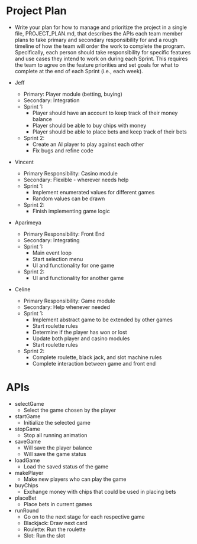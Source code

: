 # Project Plan
- Write your plan for how to manage and prioritize the project in a single file, PROJECT_PLAN.md, that describes the APIs each team member plans to take primary and secondary responsibility for and a rough timeline of how the team will order the work to complete the program. Specifically, each person should take responsibility for specific features and use cases they intend to work on during each Sprint. This requires the team to agree on the feature priorities and set goals for what to complete at the end of each Sprint (i.e., each week).
- Jeff
    - Primary: Player module (betting, buying)
    - Secondary: Integration 
    - Sprint 1: 
        - Player should have an account to keep track of their money balance
        - Player should be able to buy chips with money
        - Player should be able to place bets and keep track of their bets
    - Sprint 2: 
        - Create an AI player to play against each other 
        - Fix bugs and refine code

- Vincent
    - Primary Responsibility: Casino module
    - Secondary: Flexible - wherever needs help
    - Sprint 1: 
        - Implement enumerated values for different games
        - Random values can be drawn
    - Sprint 2: 
        - Finish implementing game logic
- Aparimeya
    - Primary Responsibility: Front End
    - Secondary: Integrating 
    - Sprint 1: 
        - Main event loop
        - Start selection menu
        - UI and functionality for one game
    - Sprint 2: 
        - UI and functionality for another game
        
- Celine
    - Primary Responsibility: Game module
    - Secondary: Help whenever needed
    - Sprint 1: 
       - Implement abstract game to be extended by other games
       - Start roulette rules
       - Determine if the player has won or lost
       - Update both player and casino modules
       - Start roulette rules
    - Sprint 2:
       - Complete roulette, black jack, and slot machine rules
       - Complete interaction between game and front end


# APIs
- selectGame
    - Select the game chosen by the player 
- startGame
    - Initialize the selected game
- stopGame
    - Stop all running animation
- saveGame
    - Will save the player balance
    - Will save the game status
- loadGame
    - Load the saved status of the game 
- makePlayer
    - Make new players who can play the game 
- buyChips
    - Exchange money with chips that could be used in placing bets
- placeBet
    - Place bets in current games 
- runRound
    - Go on to the next stage for each respective game
    - Blackjack: Draw next card
    - Roulette: Run the roulette
    - Slot: Run the slot 